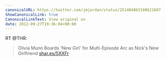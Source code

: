 ```yaml
---
canonicalURL: https://twitter.com/jmjordan/status/251404863198621697
ShowCanonicalLink: true
CanonicalLinkText: View original on
date: 2012-09-27T19:36:04+00:00
---
```

RT @THR:
> Olivia Munn Boards 'New Girl' for Multi-Episode Arc as Nick's New Girlfriend [shar.es/5XXFr](http://shar.es/5XXFr)